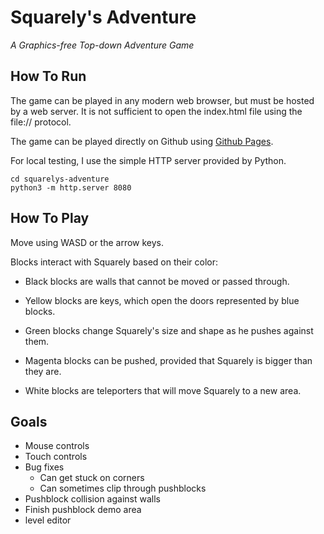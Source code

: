 # Squarely's Adventure
*A Graphics-free Top-down Adventure Game*

## How To Run

The game can be played in any modern web browser, but must be hosted by a web server. It is not sufficient to open the index.html file using the file:// protocol. 

The game can be played directly on Github using [Github Pages](https://luridsorcerer.github.io/squarelys-adventure/).

For local testing, I use the simple HTTP server provided by Python.

~~~
cd squarelys-adventure
python3 -m http.server 8080
~~~

## How To Play

Move using WASD or the arrow keys.

Blocks interact with Squarely based on their color:
- Black blocks are walls that cannot be moved or passed through.

- Yellow blocks are keys, which open the doors represented by blue blocks.

- Green blocks change Squarely's size and shape as he pushes against them.

- Magenta blocks can be pushed, provided that Squarely is bigger than they are. 

- White blocks are teleporters that will move Squarely to a new area. 

## Goals
- Mouse controls
- Touch controls
- Bug fixes
	- Can get stuck on corners
	- Can sometimes clip through pushblocks
- Pushblock collision against walls
- Finish pushblock demo area
- level editor
